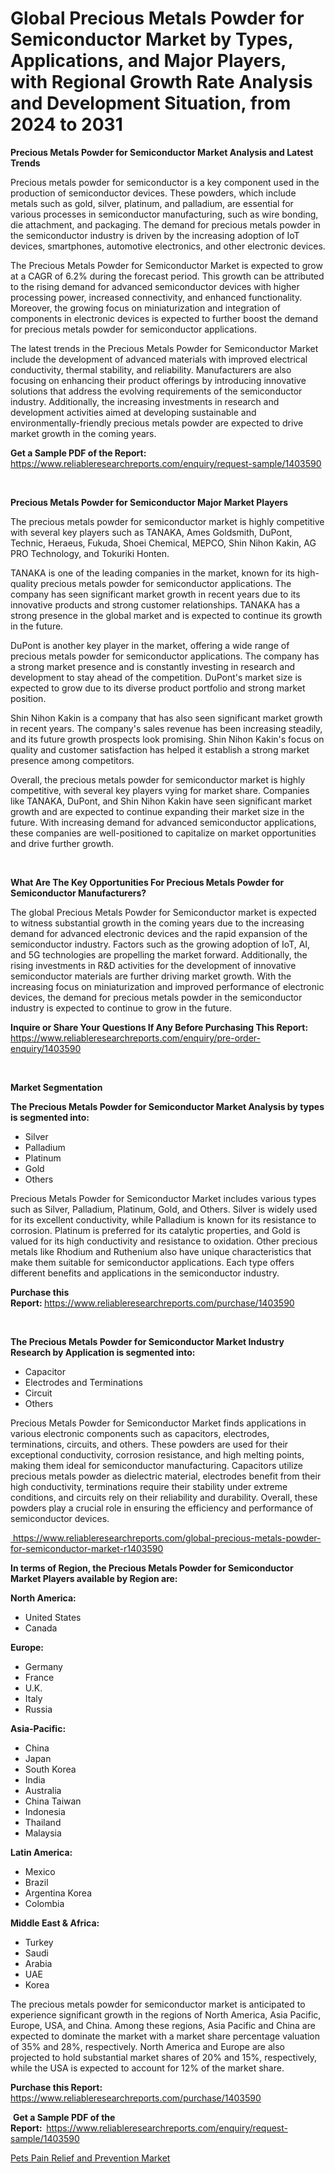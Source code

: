 <p><h1>Global Precious Metals Powder for Semiconductor Market by Types, Applications, and Major Players, with Regional Growth Rate Analysis and Development Situation, from 2024 to 2031</h1></p><p><strong>Precious Metals Powder for Semiconductor Market Analysis and Latest Trends</strong></p>
<p><p>Precious metals powder for semiconductor is a key component used in the production of semiconductor devices. These powders, which include metals such as gold, silver, platinum, and palladium, are essential for various processes in semiconductor manufacturing, such as wire bonding, die attachment, and packaging. The demand for precious metals powder in the semiconductor industry is driven by the increasing adoption of IoT devices, smartphones, automotive electronics, and other electronic devices.</p><p>The Precious Metals Powder for Semiconductor Market is expected to grow at a CAGR of 6.2% during the forecast period. This growth can be attributed to the rising demand for advanced semiconductor devices with higher processing power, increased connectivity, and enhanced functionality. Moreover, the growing focus on miniaturization and integration of components in electronic devices is expected to further boost the demand for precious metals powder for semiconductor applications.</p><p>The latest trends in the Precious Metals Powder for Semiconductor Market include the development of advanced materials with improved electrical conductivity, thermal stability, and reliability. Manufacturers are also focusing on enhancing their product offerings by introducing innovative solutions that address the evolving requirements of the semiconductor industry. Additionally, the increasing investments in research and development activities aimed at developing sustainable and environmentally-friendly precious metals powder are expected to drive market growth in the coming years.</p></p>
<p><strong>Get a Sample PDF of the Report:&nbsp;</strong> <a href="https://www.reliableresearchreports.com/enquiry/request-sample/1403590">https://www.reliableresearchreports.com/enquiry/request-sample/1403590</a></p>
<p>&nbsp;</p>
<p><strong>Precious Metals Powder for Semiconductor Major Market Players</strong></p>
<p><p>The precious metals powder for semiconductor market is highly competitive with several key players such as TANAKA, Ames Goldsmith, DuPont, Technic, Heraeus, Fukuda, Shoei Chemical, MEPCO, Shin Nihon Kakin, AG PRO Technology, and Tokuriki Honten.</p><p>TANAKA is one of the leading companies in the market, known for its high-quality precious metals powder for semiconductor applications. The company has seen significant market growth in recent years due to its innovative products and strong customer relationships. TANAKA has a strong presence in the global market and is expected to continue its growth in the future.</p><p>DuPont is another key player in the market, offering a wide range of precious metals powder for semiconductor applications. The company has a strong market presence and is constantly investing in research and development to stay ahead of the competition. DuPont's market size is expected to grow due to its diverse product portfolio and strong market position.</p><p>Shin Nihon Kakin is a company that has also seen significant market growth in recent years. The company's sales revenue has been increasing steadily, and its future growth prospects look promising. Shin Nihon Kakin's focus on quality and customer satisfaction has helped it establish a strong market presence among competitors.</p><p>Overall, the precious metals powder for semiconductor market is highly competitive, with several key players vying for market share. Companies like TANAKA, DuPont, and Shin Nihon Kakin have seen significant market growth and are expected to continue expanding their market size in the future. With increasing demand for advanced semiconductor applications, these companies are well-positioned to capitalize on market opportunities and drive further growth.</p></p>
<p>&nbsp;</p>
<p><strong>What Are The Key Opportunities For Precious Metals Powder for Semiconductor Manufacturers?</strong></p>
<p><p>The global Precious Metals Powder for Semiconductor market is expected to witness substantial growth in the coming years due to the increasing demand for advanced electronic devices and the rapid expansion of the semiconductor industry. Factors such as the growing adoption of IoT, AI, and 5G technologies are propelling the market forward. Additionally, the rising investments in R&D activities for the development of innovative semiconductor materials are further driving market growth. With the increasing focus on miniaturization and improved performance of electronic devices, the demand for precious metals powder in the semiconductor industry is expected to continue to grow in the future.</p></p>
<p><strong>Inquire or Share Your Questions If Any Before Purchasing This Report:</strong> <a href="https://www.reliableresearchreports.com/enquiry/pre-order-enquiry/1403590">https://www.reliableresearchreports.com/enquiry/pre-order-enquiry/1403590</a></p>
<p>&nbsp;</p>
<p><strong>Market Segmentation</strong></p>
<p><strong>The Precious Metals Powder for Semiconductor Market Analysis by types is segmented into:</strong></p>
<p><ul><li>Silver</li><li>Palladium</li><li>Platinum</li><li>Gold</li><li>Others</li></ul></p>
<p><p>Precious Metals Powder for Semiconductor Market includes various types such as Silver, Palladium, Platinum, Gold, and Others. Silver is widely used for its excellent conductivity, while Palladium is known for its resistance to corrosion. Platinum is preferred for its catalytic properties, and Gold is valued for its high conductivity and resistance to oxidation. Other precious metals like Rhodium and Ruthenium also have unique characteristics that make them suitable for semiconductor applications. Each type offers different benefits and applications in the semiconductor industry.</p></p>
<p><strong>Purchase this Report:&nbsp;</strong><a href="https://www.reliableresearchreports.com/purchase/1403590">https://www.reliableresearchreports.com/purchase/1403590</a></p>
<p>&nbsp;</p>
<p><strong>The Precious Metals Powder for Semiconductor Market Industry Research by Application is segmented into:</strong></p>
<p><ul><li>Capacitor</li><li>Electrodes and Terminations</li><li>Circuit</li><li>Others</li></ul></p>
<p><p>Precious Metals Powder for Semiconductor Market finds applications in various electronic components such as capacitors, electrodes, terminations, circuits, and others. These powders are used for their exceptional conductivity, corrosion resistance, and high melting points, making them ideal for semiconductor manufacturing. Capacitors utilize precious metals powder as dielectric material, electrodes benefit from their high conductivity, terminations require their stability under extreme conditions, and circuits rely on their reliability and durability. Overall, these powders play a crucial role in ensuring the efficiency and performance of semiconductor devices.</p></p>
<p><a href="https://www.reliableresearchreports.com/global-precious-metals-powder-for-semiconductor-market-r1403590">&nbsp;https://www.reliableresearchreports.com/global-precious-metals-powder-for-semiconductor-market-r1403590</a></p>
<p><strong>In terms of Region, the Precious Metals Powder for Semiconductor Market Players available by Region are:</strong></p>
<p>
    <p> <strong> North America: </strong>
        <ul>
            <li>United States</li>
            <li>Canada</li>
        </ul>
        </p> 
    <p> <strong> Europe: </strong>
        <ul>
            <li>Germany</li>
            <li>France</li>
            <li>U.K.</li>
            <li>Italy</li>
            <li>Russia</li>
        </ul>
        </p> 
    <p> <strong> Asia-Pacific: </strong>
        <ul>
            <li>China</li>
            <li>Japan</li>
            <li>South Korea</li>
            <li>India</li>
            <li>Australia</li>
            <li>China Taiwan</li>
            <li>Indonesia</li>
            <li>Thailand</li>
            <li>Malaysia</li>
        </ul>
        </p> 
    <p> <strong> Latin America: </strong>
        <ul>
            <li>Mexico</li>
            <li>Brazil</li>
            <li>Argentina Korea</li>
            <li>Colombia</li>
        </ul>
        </p> 
    <p> <strong> Middle East & Africa: </strong>
        <ul>
            <li>Turkey</li>
            <li>Saudi</li>
            <li>Arabia</li>
            <li>UAE</li>
            <li>Korea</li>
        </ul>
    </p>
    </p>
<p><p>The precious metals powder for semiconductor market is anticipated to experience significant growth in the regions of North America, Asia Pacific, Europe, USA, and China. Among these regions, Asia Pacific and China are expected to dominate the market with a market share percentage valuation of 35% and 28%, respectively. North America and Europe are also projected to hold substantial market shares of 20% and 15%, respectively, while the USA is expected to account for 12% of the market share.</p></p>
<p><strong>Purchase this Report: </strong><a href="https://www.reliableresearchreports.com/purchase/1403590">https://www.reliableresearchreports.com/purchase/1403590</a></p>
<p>&nbsp;<strong>Get a Sample PDF of the Report:&nbsp;&nbsp;</strong><a href="https://www.reliableresearchreports.com/enquiry/request-sample/1403590">https://www.reliableresearchreports.com/enquiry/request-sample/1403590</a></p>
<p><strong></strong></p>
<p><p><a href="https://github.com/layomumuney/Market-Research-Report-List-1/blob/main/pets-pain-relief-and-prevention-market.md">Pets Pain Relief and Prevention Market</a></p></p>